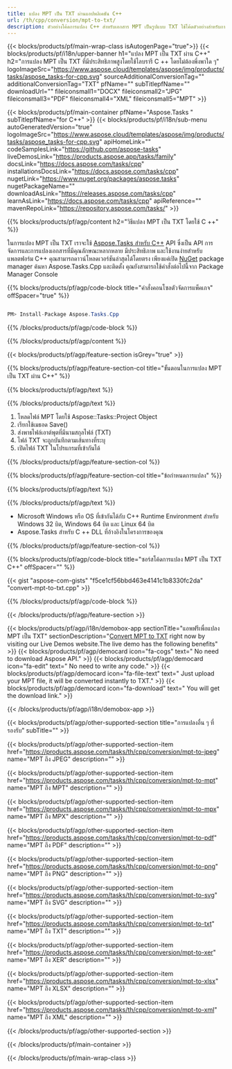 ```yaml
---
title: แปลง MPT เป็น TXT ผ่านแอปพลิเคชัน C++ 
url: /th/cpp/conversion/mpt-to-txt/ 
description: ตัวอย่างโค้ดการแปลง C++ สำหรับเอกสาร MPT เป็นรูปแบบ TXT ใช้โค้ดตัวอย่างสำหรับการแปลงไฟล์ MPT เป็น TXT ภายในแอปพลิเคชัน C ++ ใดๆ
---
```


{{< blocks/products/pf/main-wrap-class isAutogenPage="true">}}
{{< blocks/products/pf/i18n/upper-banner h1="แปลง MPT เป็น TXT ผ่าน C++" h2="การแปลง MPT เป็น TXT ที่มีประสิทธิภาพสูงโดยใช้ไลบรารี C ++ โดยไม่ต้องพึ่งพาใด ๆ" logoImageSrc="https://www.aspose.cloud/templates/aspose/img/products/tasks/aspose_tasks-for-cpp.svg" sourceAdditionalConversionTag="" additionalConversionTag="TXT" pfName="" subTitlepfName="" downloadUrl="" fileiconsmall1="DOCX" fileiconsmall2="JPG" fileiconsmall3="PDF" fileiconsmall4="XML" fileiconsmall5="MPT" >}}

{{< blocks/products/pf/main-container pfName="Aspose.Tasks " subTitlepfName="for C++" >}}
{{< blocks/products/pf/i18n/sub-menu autoGeneratedVersion="true" logoImageSrc="https://www.aspose.cloud/templates/aspose/img/products/tasks/aspose_tasks-for-cpp.svg" apiHomeLink="" codeSamplesLink="https://github.com/aspose-tasks" liveDemosLink="https://products.aspose.app/tasks/family" docsLink="https://docs.aspose.com/tasks/cpp" installationsDocsLink="https://docs.aspose.com/tasks/cpp" nugetLink="https://www.nuget.org/packages/aspose.tasks" nugetPackageName="" downloadAsLink="https://releases.aspose.com/tasks/cpp" learnAsLink="https://docs.aspose.com/tasks/cpp" apiReference="" mavenRepoLink="https://repository.aspose.com/tasks/" >}}

{{% blocks/products/pf/agp/content h2="วิธีแปลง MPT เป็น TXT โดยใช้ C ++" %}}

 ในการแปลง MPT เป็น TXT เราจะใช้
 [Aspose.Tasks สำหรับ C++](https://products.aspose.com/tasks/cpp)
 API ซึ่งเป็น API การจัดการและการแปลงเอกสารที่มีคุณลักษณะหลากหลาย มีประสิทธิภาพ และใช้งานง่ายสำหรับแพลตฟอร์ม C++ คุณสามารถดาวน์โหลดเวอร์ชันล่าสุดได้โดยตรง เพียงแค่เปิด
 [NuGet](https://www.nuget.org/packages/aspose.tasks)
 package manager ค้นหา
 Aspose.Tasks.Cpp
 และติดตั้ง คุณยังสามารถใช้คำสั่งต่อไปนี้จาก Package Manager Console

{{% blocks/products/pf/agp/code-block title="คำสั่งคอนโซลตัวจัดการแพ็คเกจ" offSpacer="true" %}}

```cs

PM> Install-Package Aspose.Tasks.Cpp

```

{{% /blocks/products/pf/agp/code-block %}}

{{% /blocks/products/pf/agp/content %}}

{{< blocks/products/pf/agp/feature-section isGrey="true" >}}

{{% blocks/products/pf/agp/feature-section-col title="ขั้นตอนในการแปลง MPT เป็น TXT ผ่าน C++" %}}

{{% blocks/products/pf/agp/text %}}


{{% /blocks/products/pf/agp/text %}}

1. โหลดไฟล์ MPT โดยใช้ Aspose::Tasks::Project Object
1. เรียกใช้เมธอด Save()
1. ส่งพาธไฟล์เอาต์พุตที่มีนามสกุลไฟล์ (TXT)
1. ไฟล์ TXT จะถูกบันทึกตามเส้นทางที่ระบุ
1. เปิดไฟล์ TXT ในโปรแกรมที่เข้ากันได้

{{% /blocks/products/pf/agp/feature-section-col %}}

{{% blocks/products/pf/agp/feature-section-col title="ข้อกำหนดการแปลง" %}}

{{% blocks/products/pf/agp/text %}}


{{% /blocks/products/pf/agp/text %}}

- Microsoft Windows หรือ OS ที่เข้ากันได้กับ C++ Runtime Environment สำหรับ Windows 32 บิต, Windows 64 บิต และ Linux 64 บิต
- Aspose.Tasks สำหรับ C ++ DLL ที่อ้างอิงในโครงการของคุณ

{{% /blocks/products/pf/agp/feature-section-col %}}

{{% blocks/products/pf/agp/code-block title="ซอร์สโค้ดการแปลง MPT เป็น TXT C++" offSpacer="" %}}

{{< gist "aspose-com-gists" "f5ce1cf56bbd463e4141c1b8330fc2da" "convert-mpt-to-txt.cpp" >}}

{{% /blocks/products/pf/agp/code-block %}}

{{< /blocks/products/pf/agp/feature-section >}}

<!-- aboutfile Starts -->

{{< blocks/products/pf/agp/i18n/demobox-app sectionTitle="แอพฟรีเพื่อแปลง MPT เป็น TXT" sectionDescription="[Convert MPT to TXT](https://products.aspose.app/tasks/conversion/mpt-to-txt) right now by visiting our Live Demos website.The live demo has the following benefits" >}}
        {{< blocks/products/pf/agp/democard icon="fa-cogs" text=" No need to download Aspose API." >}}
        {{< blocks/products/pf/agp/democard icon="fa-edit" text=" No need to write any code." >}}
        {{< blocks/products/pf/agp/democard icon="fa-file-text" text=" Just upload your MPT file, it will be converted instantly to TXT." >}}
        {{< blocks/products/pf/agp/democard icon="fa-download" text=" You will get the download link." >}}

{{< /blocks/products/pf/agp/i18n/demobox-app >}}

<!-- aboutfile Ends -->

{{< blocks/products/pf/agp/other-supported-section title="การแปลงอื่น ๆ ที่รองรับ" subTitle="" >}}

{{< blocks/products/pf/agp/other-supported-section-item href="https://products.aspose.com/tasks/th/cpp/conversion/mpt-to-jpeg" name="MPT ถึง JPEG" description="" >}}

{{< blocks/products/pf/agp/other-supported-section-item href="https://products.aspose.com/tasks/th/cpp/conversion/mpt-to-mpt" name="MPT ถึง MPT" description="" >}}

{{< blocks/products/pf/agp/other-supported-section-item href="https://products.aspose.com/tasks/th/cpp/conversion/mpt-to-mpx" name="MPT ถึง MPX" description="" >}}

{{< blocks/products/pf/agp/other-supported-section-item href="https://products.aspose.com/tasks/th/cpp/conversion/mpt-to-pdf" name="MPT ถึง PDF" description="" >}}

{{< blocks/products/pf/agp/other-supported-section-item href="https://products.aspose.com/tasks/th/cpp/conversion/mpt-to-png" name="MPT ถึง PNG" description="" >}}

{{< blocks/products/pf/agp/other-supported-section-item href="https://products.aspose.com/tasks/th/cpp/conversion/mpt-to-svg" name="MPT ถึง SVG" description="" >}}

{{< blocks/products/pf/agp/other-supported-section-item href="https://products.aspose.com/tasks/th/cpp/conversion/mpt-to-txt" name="MPT ถึง TXT" description="" >}}

{{< blocks/products/pf/agp/other-supported-section-item href="https://products.aspose.com/tasks/th/cpp/conversion/mpt-to-xer" name="MPT ถึง XER" description="" >}}

{{< blocks/products/pf/agp/other-supported-section-item href="https://products.aspose.com/tasks/th/cpp/conversion/mpt-to-xlsx" name="MPT ถึง XLSX" description="" >}}

{{< blocks/products/pf/agp/other-supported-section-item href="https://products.aspose.com/tasks/th/cpp/conversion/mpt-to-xml" name="MPT ถึง XML" description="" >}}



{{< /blocks/products/pf/agp/other-supported-section >}}

{{< /blocks/products/pf/main-container >}}
    
{{< /blocks/products/pf/main-wrap-class >}}